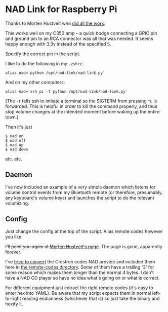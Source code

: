 NAD Link for Raspberry Pi
=====

Thanks to Morten Hustveit who [did all the work](http://www.ping.uio.no/~mortehu/nadlink/).

This works well on my C350 amp – a quick bodge connecting a GPIO pin and ground pin to an RCA connector was all that was needed. It seems happy enough with 3.3v instead of the specified 5.

Specify the correct pin in the script.

I like to do the following in my `.zshrc`:

````
alias nad='python /opt/nad-link/nad-link.py'
````

And on my other computers:
````
alias nad='ssh pi -t python /opt/nad-link/nad-link.py'
````
(The `-t` tells ssh to imitate a terminal so the SIGTERM from pressing `^C` is forwarded. This is helpful in order to kill the command properly, and thus stop volume changes at the intended moment before waking up the entire town.)

Then it's just
````
$ nad on
$ nad off
$ nad up
$ nad down
````
etc. etc.


Daemon
-----

I've now included an example of a very simple daemon which listens for volume control events from my Bluetooth remote (or therefore, presumably, any keyboard's volume keys) and launches the script to do the relevant volumizing.


Config
-----

Just change the config at the top of the script. Alias remote codes however you like.

~~I'll point you again at [Morten Hustveit's page](http://www.ping.uio.no/~mortehu/nadlink/).~~ The page is gone, apparently forever.

I've [tried to convert](https://github.com/tsprlng/nad-link/issues/4) the Crestron codes NAD provide and included them here in [the remote-codes directory](./remote-codes). Some of them have a trailing '3' for some reason which makes them longer than the normal 4 bytes. I don't have a NAD CD player so have no idea what's going on or what is correct.

For different equipment just extract the right remote codes (it's easy to enter hex into YAML). Be aware that my script expects them in normal left-to-right reading endianness (whichever that is) so just take the binary and hexify it.
